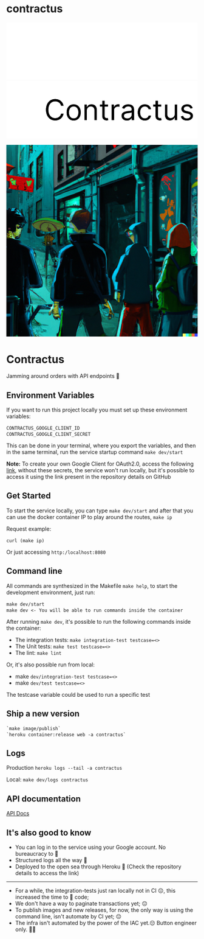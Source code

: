 # contractus

![Logo](/assets/blackbackground.png#gh-dark-mode-only)
![Logo](/assets/whitebackgroun.png#gh-light-mode-only)

![image](assets/contractus.png)


# Contractus

Jamming around orders with API endpoints 🎸

## Environment Variables

If you want to run this project locally you must set up these environment variables:

    CONTRACTUS_GOOGLE_CLIENT_ID
    CONTRACTUS_GOOGLE_CLIENT_SECRET

This can be done in your terminal, where you export the variables, and then in the same terminal, run the service startup command `make dev/start`

**Note:** To create your own Google Client for OAuth2.0, access the following [link](https://console.cloud.google.com/apis/credentials), without these secrets, the service won't run locally, but it's possible to access it using the link present in the repository details on GitHub

## Get Started

To start the service locally, you can type `make dev/start` and after that you can use the docker container IP to play around the routes, `make ip`

Request example:

    curl (make ip)

Or just accessing `http:/localhost:8080`

## Command line

All commands are synthesized in the Makefile `make help`, to start the development environment, just run:

    make dev/start
    make dev <- You will be able to run commands inside the container

After running `make dev`, it's possible to run the following commands inside the container:
    
- The integration tests: `make integration-test testcase=<>`
- The Unit tests: `make test testcase=<>`
- The lint: `make lint`

Or, it's also possible run from local:

- make `dev/integration-test testcase=<>`
- make `dev/test testcase=<>`

The testcase variable could be used to run a specific test

## Ship a new version
    `make image/publish`
    `heroku container:release web -a contractus`

## Logs

Production
    `heroku logs --tail -a contractus`

Local:
    `make dev/logs contractus`


## API documentation
[API Docs](api/docs/)

## It's also good to know 
- You can log in to the service using your Google account. No bureaucracy to 🎸
- Structured logs all the way 🥸
- Deployed to the open sea through Heroku 🌊 (Check the repository details to access the link)
---
- For a while, the integration-tests just ran locally  not in CI 😔, this increased the time to 🚀 code;
- We don't have a way to paginate transactions yet; 😔
- To publish images and new releases, for now, the only way is using the command line, isn't automate by CI yet; 😔
- The infra isn't automated by the power of the IAC yet.😔 Button engineer only. 🔘✅

